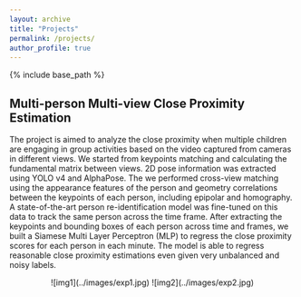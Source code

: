```yaml
---
layout: archive
title: "Projects"
permalink: /projects/
author_profile: true
---
```



{% include base_path %}

Multi-person Multi-view Close Proximity Estimation
---------------------------------------------------
The project is aimed to analyze the close proximity when multiple children are engaging in group activities based on the video captured from cameras in different views. We started from keypoints matching and calculating the fundamental matrix between views. 2D pose information was extracted using YOLO v4 and AlphaPose. The we performed cross-view matching using the appearance features of the person and geometry correlations between the keypoints of each person, including epipolar and homography. A state-of-the-art person re-identification model was fine-tuned on this data to track the same person across the time frame. After extracting the keypoints and bounding boxes of each person across time and frames, we built a Siamese Multi Layer Perceptron (MLP) to regress the close proximity scores for each person in each minute. The model is able to regress reasonable close proximity estimations even given very unbalanced and noisy labels. <br>

<p align="center">
![img1](../images/exp1.jpg)  ![img2](../images/exp2.jpg)
</p>


<!--
<p float="left">
  <img src="./images/exp1.jpg" />
  <img src="./images/exp2.jpg" /> 
</p>
-->

<!-- 
{% for post in site.projects %}
  {% include archive-single.html %}
{% endfor %} 
-->
